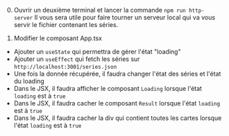 0. Ouvrir un deuxième terminal et lancer la commande `npm run http-server` 
Il vous sera utile pour faire tourner un serveur local qui va vous servir le fichier contenant les séries.

1. Modifier le composant App.tsx
- Ajouter un `useState` qui permettra de gérer l'état "loading"
- Ajouter un `useEffect` qui fetch les séries sur `http://localhost:3001/series.json`
- Une fois la donnée récupérée, il faudra changer l'état des séries et l'état du loading
- Dans le JSX, il faudra afficher le composant `Loading` lorsque l'état `loading` est à `true`
- Dans le JSX, il faudra cacher le composant `Result` lorsque l'état `loading` est à `true`
- Dans le JSX, il faudra cacher la div qui contient toutes les cartes lorsque l'état `loading` est à `true`

